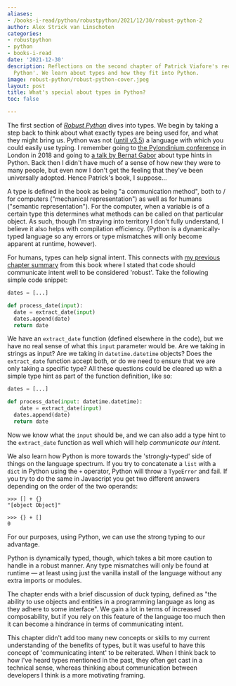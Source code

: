 ```yaml
---
aliases:
- /books-i-read/python/robustpython/2021/12/30/robust-python-2
author: Alex Strick van Linschoten
categories:
- robustpython
- python
- books-i-read
date: '2021-12-30'
description: Reflections on the second chapter of Patrick Viafore's recent book, 'Robust
  Python'. We learn about types and how they fit into Python.
image: robust-python/robust-python-cover.jpeg
layout: post
title: What's special about types in Python?
toc: false

---
```


The first section of
[_Robust Python_](https://www.amazon.com/Robust-Python-Patrick-Viafore-ebook-dp-B09982C9FX/dp/B09982C9FX/ref=mt_other?qid=&me=&tag=soumet-20&_encoding=UTF8)
dives into types. We begin by taking a step back to think about what exactly
types are being used for, and what they might bring us. Python was not
([until v3.5](https://stackoverflow.com/questions/32557920/what-are-type-hints-in-python-3-5))
a language with which you could easily use typing. I remember going to
[the Pylondinium conference](http://pylondinium.org/2018/) in London in 2018 and
going to
[a talk by Bernat Gabor](https://pylondinium.org/2018/talk.html?talk_id=24)
about type hints in Python. Back then I didn't have much of a sense of how new
they were to many people, but even now I don't get the feeling that they've been
universally adopted. Hence Patrick's book, I suppose…

A type is defined in the book as being "a communication method", both to / for
computers ("mechanical representation") as well as for humans ("semantic
representation"). For the computer, when a variable is of a certain type this
determines what methods can be called on that particular object. As such, though
I'm straying into territory I don't fully understand, I believe it also helps
with compilation efficiency. (Python is a dynamically-typed language so any
errors or type mismatches will only become apparent at runtime, however).

For humans, types can help signal intent. This connects with
[my previous chapter summary](https://mlops.systems/robustpython/python/books-i-read/2021/12/29/robust-python-1.html)
from this book where I stated that code should communicate intent well to be
considered 'robust'. Take the following simple code snippet:

```python
dates = [...]

def process_date(input):
  date = extract_date(input)
  dates.append(date)
  return date
```

We have an `extract_date` function (defined elsewhere in the code), but we have
no real sense of what this `input` parameter would be. Are we taking in strings
as input? Are we taking in `datetime.datetime` objects? Does the `extract_date`
function accept both, or do we need to ensure that we are only taking a specific
type? All these questions could be cleared up with a simple type hint as part of
the function definition, like so:

```python
dates = [...]

def process_date(input: datetime.datetime):
	date = extract_date(input)
  dates.append(date)
  return date
```

Now we know what the `input` should be, and we can also add a type hint to the
`extract_date` function as well which will help _communicate our intent_.

We also learn how Python is more towards the 'strongly-typed' side of things on
the language spectrum. If you try to concatenate a `list` with a `dict` in
Python using the `+` operator, Python will throw a `TypeError` and fail. If you
try to do the same in Javascript you get two different answers depending on the
order of the two operands:

```
>>> [] + {}
"[object Object]"

>>> {} + []
0
```

For our purposes, using Python, we can use the strong typing to our advantage.

Python is dynamically typed, though, which takes a bit more caution to handle in
a robust manner. Any type mismatches will only be found at runtime — at least
using just the vanilla install of the language without any extra imports or
modules.

The chapter ends with a brief discussion of duck typing, defined as "the ability
to use objects and entities in a programming language as long as they adhere to
some interface". We gain a lot in terms of increased composability, but if you
rely on this feature of the language too much then it can become a hindrance in
terms of communicating intent.

This chapter didn't add too many new concepts or skills to my current
understanding of the benefits of types, but it was useful to have this concept
of 'communicating intent' to be reiterated. When I think back to how I've heard
types mentioned in the past, they often get cast in a technical sense, whereas
thinking about communication between developers I think is a more motivating
framing.
